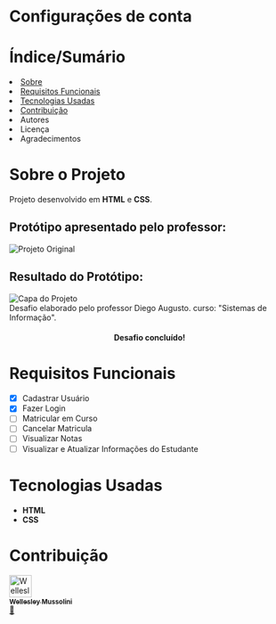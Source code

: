 # Configurações de conta

<h1>Índice/Sumário</h1>
<li><a href="#sobre-o-projeto">Sobre</a></li>
<li><a href="#requisitos-funcionais">Requisitos Funcionais</a></li>
<li><a href="#tecnologias-usadas">Tecnologias Usadas</a></li>
<li><a href="#contribuição">Contribuição</a></li>
<li>Autores</li>
<li>Licença</li>
<li>Agradecimentos</li>

<h1 dir="auto"><a aria-hidden="true" class="anchor" href="##sobre-o-projeto"><a/>Sobre o Projeto</h1>
<span>Projeto desenvolvido em <strong>HTML</strong> e <strong>CSS</strong>.</span>
<div>
    <h2>Protótipo apresentado pelo professor:</h2>
  <img src="https://uidesigndaily.fra1.digitaloceanspaces.com/uploads/1388/day_1388.png" alt="Projeto Original" />
</div>
<div>
  <h2>Resultado do Protótipo:</h2>
  <img src="https://i.ibb.co/WgcVHst/Screenshot-1.png" alt="Capa do Projeto" />
</div>
<div>
  <span>Desafio elaborado pelo professor Diego Augusto.</span>
  <span>curso: "Sistemas de Informação".</span>
</div>
<h4 align="center">Desafio concluído!</h4>

<h1 dir="auto"><a aria-hidden="true" class="anchor" href="#requisitos-funcionais"><a/>Requisitos Funcionais</h1>
 
- [x] Cadastrar Usuário
- [x] Fazer Login
- [ ] Matricular em Curso
- [ ] Cancelar Matricula
- [ ] Visualizar Notas
- [ ] Visualizar e Atualizar Informações do Estudante

<h1 dir="auto"><a aria-hidden="true" class="anchor" href="#tecnologias-usadas"><a/>Tecnologias Usadas</h1>
<ul class="contains-task-list">
    <li class="task-list-item"><strong>HTML</strong></li>
    <li class="task-list-item"> <strong>CSS</strong></li>
</ul>

<h1><a href="#contribuição"><a/>Contribuição</h1>

<!-- <td align="center"><a href="https://github.com/WellesleyMussolini" rel="nofollow">
<img src="https://avatars.githubusercontent.com/u/76730007?v=4" width="50;" alt="Wellesley Mussolini" />
<br><sub><b>Wellesley Mussolini</b> -->
    
<td align="center"><a href="https://github.com/WellesleyMussolini"><img src="https://avatars.githubusercontent.com/u/76730007?v=4" width="40" alt="Wellesley Mussolini"><br><sub><b>Wellesley Mussolini</b></sub></a><br><a><g-emoji class="g-emoji" alias="computer" fallback-src="https://github.githubassets.com/images/icons/emoji/unicode/1f4bb.png"></g-emoji></a> <a href="https://github.com/testing-library/react-testing-library/commits?author=thchia" title="Documentation"><g-emoji class="g-emoji" alias="book" fallback-src="https://github.githubassets.com/images/icons/emoji/unicode/1f4d6.png">📖</g-emoji></a></td>
